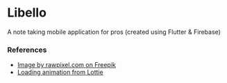 # Libello

A note taking mobile application for pros (created using Flutter &amp; Firebase)

### References

- [Image by rawpixel.com on Freepik](https://www.freepik.com/free-vector/spiral-blue-notebook-mockup-isolated-vector_3439801.htm#query=notebook&position=31&from_view=search&track=sph#position=31&query=notebook)
- [Loading animation from Lottie](https://lottiefiles.com/110457-notes-document)


